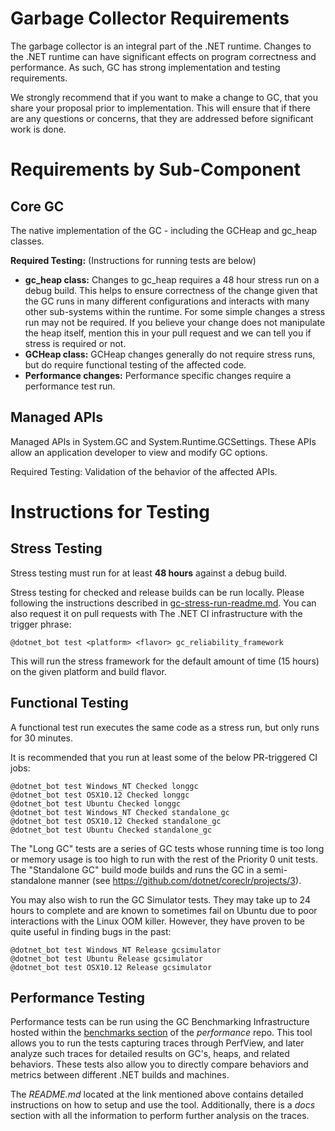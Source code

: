 Garbage Collector Requirements
==============================

The garbage collector is an integral part of the .NET runtime.  Changes to the .NET runtime can have significant effects on program correctness and performance.  As such, GC has strong implementation and testing requirements.

We strongly recommend that if you want to make a change to GC, that you share your proposal prior to implementation.  This will ensure that if there are any questions or concerns, that they are addressed before significant work is done.

# Requirements by Sub-Component #

## Core GC ##
The native implementation of the GC - including the GCHeap and gc_heap classes.

**Required Testing:** (Instructions for running tests are below)

- **gc_heap class:** Changes to gc_heap requires a 48 hour stress run on a debug build.  This helps to ensure correctness of the change given that the GC runs in many different configurations and interacts with many other sub-systems within the runtime.  For some simple changes a stress run may not be required.  If you believe your change does not manipulate the heap itself, mention this in your pull request and we can tell you if stress is required or not.
- **GCHeap class:**  GCHeap changes generally do not require stress runs, but do require functional testing of the affected code.
- **Performance changes:** Performance specific changes require a performance test run.

## Managed APIs ##
Managed APIs in System.GC and System.Runtime.GCSettings.  These APIs allow an application developer to view and modify GC options.

Required Testing: Validation of the behavior of the affected APIs.

# Instructions for Testing #

## Stress Testing ##
Stress testing must run for at least **48 hours** against a debug build.

Stress testing for checked and release builds can be run locally. Please following the instructions described in [gc-stress-run-readme.md](https://github.com/dotnet/runtime/blob/master/docs/workflow/testing/coreclr/gc-stress-run-readme.md). You can also request it on pull requests with The .NET CI infrastructure with the trigger phrase:

```
@dotnet_bot test <platform> <flavor> gc_reliability_framework
```

This will run the stress framework for the default amount of time (15 hours) on the given platform and build flavor.

## Functional Testing ##
A functional test run executes the same code as a stress run, but only runs for 30 minutes.

It is recommended that you run at least some of the below PR-triggered CI jobs:

```
@dotnet_bot test Windows_NT Checked longgc
@dotnet_bot test OSX10.12 Checked longgc
@dotnet_bot test Ubuntu Checked longgc
@dotnet_bot test Windows_NT Checked standalone_gc
@dotnet_bot test OSX10.12 Checked standalone_gc
@dotnet_bot test Ubuntu Checked standalone_gc
```

The "Long GC" tests are a series of GC tests whose running time is too long or memory usage is too high to run with
the rest of the Priority 0 unit tests. The "Standalone GC" build mode builds and runs the GC in a semi-standalone manner
(see https://github.com/dotnet/coreclr/projects/3).

You may also wish to run the GC Simulator tests. They may take up to 24 hours to complete and are known to sometimes fail on Ubuntu
due to poor interactions with the Linux OOM killer. However, they have proven to be quite useful in finding bugs in the past:

```
@dotnet_bot test Windows_NT Release gcsimulator
@dotnet_bot test Ubuntu Release gcsimulator
@dotnet_bot test OSX10.12 Release gcsimulator
```

## Performance Testing ##
Performance tests can be run using the GC Benchmarking Infrastructure hosted within the [benchmarks section](https://github.com/dotnet/performance/tree/master/src/benchmarks/gc) of the _performance_ repo. This tool allows you to run the tests capturing traces through PerfView, and later analyze such traces for detailed results on GC's, heaps, and related behaviors. These tests also allow you to directly compare behaviors and metrics between different .NET builds and machines.

The _README.md_ located at the link mentioned above contains detailed instructions on how to setup and use the tool. Additionally, there is a _docs_ section with all the information to perform further analysis on the traces.
